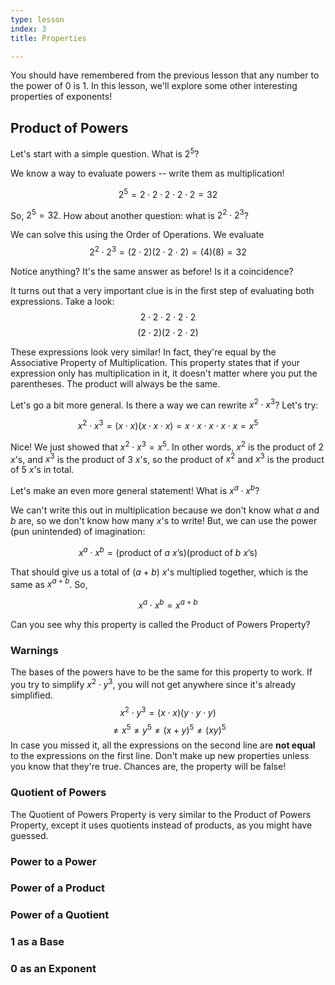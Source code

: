 ```yaml
---
type: lesson
index: 3
title: Properties

---
```


You should have remembered from the previous lesson that any number to the power of 0 is 1. In this lesson, we'll explore some other interesting properties of exponents!

## Product of Powers
Let's start with a simple question. What is 
$2^5$?

We know a way to evaluate powers -- write them as multiplication! 

$$2^5=2\cdot2\cdot2\cdot2\cdot2=32$$

So, $2^5=32$. How about another question: what is $2^2\cdot2^3$?

We can solve this using the Order of Operations. We evaluate
$$2^2\cdot2^3=(2\cdot2)(2\cdot2\cdot2)=(4)(8)=32$$

Notice anything? It's the same answer as before! Is it a coincidence?

It turns out that a very important clue is in the first step of evaluating both expressions. Take a look:
$$2\cdot2\cdot2\cdot2\cdot2$$
$$(2\cdot2)(2\cdot2\cdot2)$$

These expressions look very similar! In fact, they're equal by the Associative Property of Multiplication. This property states that if your expression only has multiplication in it, it doesn't matter where you put the parentheses. The product will always be the same. 

Let's go a bit more general. Is there a way we can rewrite $x^2\cdot x^3$? Let's try:

$$x^2\cdot x^3
=(x\cdot x)(x\cdot x\cdot x)
=x\cdot x\cdot x\cdot x\cdot x
=x^5$$

Nice! We just showed that $x^2\cdot x^3 = x^5$. In other words, $x^2$ is the product of $2$ $x$'s, and $x^3$ is the product of $3$ $x$'s, so the product of $x^2$ and $x^3$ is the product of $5$ $x$'s in total. 

Let's make an even more general statement! What is $x^a \cdot x^b$?

We can't write this out in multiplication because we don't know what $a$ and $b$ are, so we don't know how many $x$'s to write! But, we can use the power (pun unintended) of imagination:

$$x^a \cdot x^b = (\text{product of $a$ $x$'s})(\text{product of $b$ $x$'s})$$

That should give us a total of $(a+b)$ $x$'s multiplied together, which is the same as $x^{a+b}$. So, 

$$x^a \cdot x^b = x^{a+b}$$

Can you see why this property is called the Product of Powers Property?

### Warnings
The bases of the powers have to be the same for this property to work. If you try to simplify $x^2\cdot y^3$, you will not get anywhere since it's already simplified.
$$x^2 \cdot y^3=(x\cdot x)(y\cdot y\cdot y)$$
$$\neq x^5\neq y^5 \neq (x+y)^5 \neq (xy)^5$$
In case you missed it, all the expressions on the second line are **not equal** to the expressions on the first line.  Don't make up new properties unless you know that they're true. Chances are, the property will be false! 

### Quotient of Powers

The Quotient of Powers Property is very similar to the Product of Powers Property, except it uses quotients instead of products, as you might have guessed. 

### Power to a Power

### Power of a Product

### Power of a Quotient

### $1$ as a Base

### $0$ as an Exponent





<!--stackedit_data:
eyJoaXN0b3J5IjpbMTY3NDM1NzgzLC0yODA5MjgzNjUsLTE4OD
U2NTQ2OF19
-->
